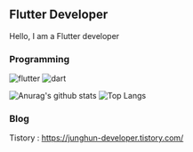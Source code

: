 
## Flutter Developer
Hello, I am a Flutter developer

### Programming
![flutter](https://img.shields.io/badge/Flutter-02569B?style=for-the-badge&logo=flutter&logoColor=white)
![dart](https://img.shields.io/badge/Dart-0175C2?style=for-the-badge&logo=dart&logoColor=white)


![Anurag's github stats](https://github-readme-stats.vercel.app/api?username=yunjunghun0116&hide=contribs,prs&show_icons=true)
![Top Langs](https://github-readme-stats.vercel.app/api/top-langs/?username=yunjunghun0116&layout=compact)

### Blog
Tistory : https://junghun-developer.tistory.com/


